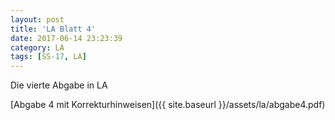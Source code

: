 ```yaml
---
layout: post
title: 'LA Blatt 4'
date: 2017-06-14 23:23:39
category: LA
tags: [SS-17, LA]
---
```


Die vierte Abgabe in LA

[Abgabe 4 mit Korrekturhinweisen]({{ site.baseurl }}/assets/la/abgabe4.pdf)